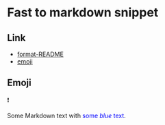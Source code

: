 # Fast to markdown snippet 

## Link

- [format-README](https://github.com/svidpro/format-README)
- [emoji](https://github.com/svidpro/format-README/blob/master/emoji.md)

## Emoji

:heavy_exclamation_mark: <br>

Some Markdown text with <span style="color:blue">some *blue* text</span>.
